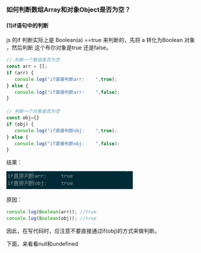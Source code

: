 ### 如何判断数组Array和对象Object是否为空？

#### (1)if语句中的判断

js 的if 判断实际上是 Boolean(a) ==true 来判断的，先将 a 转化为Boolean 对象 ，然后判断 这个布尔对象是true 还是false。

 ```javascript
 // 判断一个数组是否为空
const arr = [];
if (arr) {
    console.log("if直接判断arr:    ",true);
} else {
    console.log("if直接判断arr:    ",false);
}

// 判断一个对象是否为空
const obj={}
if (obj) {
    console.log("if直接判断obj:    ",true);
} else {
    console.log("if直接判断obj:    ",false);
}
```
结果：

<img src='./img/JS/if判断arr和obj为空结果.png' />

原因：

```javascript
console.log(Boolean(arr)); //true
console.log(Boolean(obj)); //true
```
因此，在写代码时，应注意不要直接通过if(obj)的方式来做判断。

下面，来看看null和undefined
